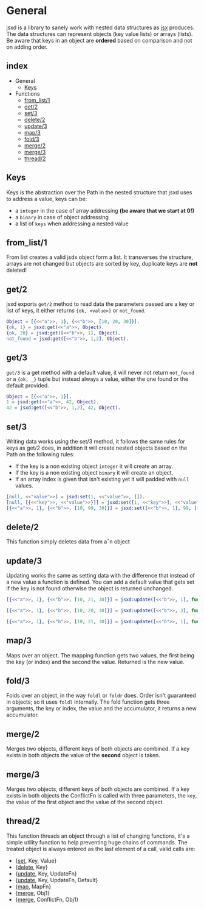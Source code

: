 General
=======
jsxd is a library to sanely work with nested data structures as [jsx](https://github.com/talentdeficit/jsx) produces. The data structures can represent objects (key value lists) or arrays (lists). Be aware that keys in an object are **ordered** based on comparison and not on adding order.

index
-----
* General
  - [Keys](#Keys)
* Functions
  - [from_list/1](#from_list1)
  - [get/2](#get2)
  - [set/3](#set3)
  - [delete/2](#delete2)
  - [update/3](#update3)
  - [map/3](#map3)
  - [fold/3](#fold3)
  - [merge/2](#merge2)
  - [merge/3](#merge3)
  - [thread/2](#thread3)

Keys
----
Keys is the abstraction over the Path in the nested structure that jsxd uses to address a value, keys can be:
* a `integer` in the case of array addressing **(be aware that we start at 0!)**
* a `binary` in case of object addressing
* a list of `keys` when addressing a nested value

from_list/1
------------
From list creates a valid jsdx object form a list. It transverses the structure, arrays are not changed but objects are sorted by key, duplicate keys are **not** deleted!


get/2
------------

jsxd exports `get/2` method to read data the parameters passed are a key or list of keys, it either returns `{ok, <value>}` or `not_found`.

```erlang
Object = [{<<"a">>, 1}, {<<"b">>, [10, 20, 30]}].
{ok, 1} = jsxd:get(<<"a">>, Object).
{ok, 20} = jsxd:get([<<"b">>, 1], Object).
not_found = jsxd:get([<<"b">>, 1,2], Object).
```

get/3
------------

`get/3` is a get method with a default value, it will never not return `not_found` or a `{ok, _}` tuple but instead always a value, either the one found or the default provided.

```erlang
Object = [{<<"a">>, 1}].
1 = jsxd:get(<<"a">>, 42, Object).
42 = jsxd:get([<<"b">>, 1,2], 42, Object).
```



set/3
------------

Writing data works using the set/3 method, it follows the same rules for keys as get/2 does, in addition it will create nested objects based on the Path on the following rules:

* If the key is a non existing object `integer` it will create an array.
* If the key is a non existing object `binary` it will create an object.
* If an array index is given that isn't existing yet it will padded with `null` values.

```erlang
[null, <<"value">>] = jsxd:set(1, <<"value">>, []).
[null, [{<<"key">>, <<"value">>}]] = jsxd:set([1, <<"key">>], <<"value">>, []).
[{<<"a">>, 1}, {<<"b">>, [10, 99, 30]}] = jsxd:set([<<"b">>, 1], 99, [{<<"a">>, 1}, {<<"b">>, [10, 20, 30]}]).
```

delete/2
--------
This function simply deletes data from a¯n object

update/3
-------------
Updating works the same as setting data with the difference that instead of a new value a function is defined. You can add a default value that gets set if the key is not found otherwise the object is returned unchanged.

```erlang
[{<<"a">>, 1}, {<<"b">>, [10, 21, 30]}] = jsxd:update([<<"b">>, 1], fun(X) -> X+1 end, [{<<"a">>, 1}, {<<"b">>, [10, 20, 30]}]).

[{<<"a">>, 1}, {<<"b">>, [10, 20, 30]}] = jsxd:update([<<"b">>, 3], fun(X) -> X+1 end, [{<<"a">>, 1}, {<<"b">>, [10, 20, 30]}]).

[{<<"a">>, 1}, {<<"b">>, [10, 21, 30]}] = jsxd:update([<<"b">>, 1], fun(X) -> X+1 end, [{<<"a">>, 1}, {<<"b">>, [10, 20, 30]}]).
```

map/3
-----
Maps over an object. The mapping function gets two values, the first being the key (or index) and the second the value. Returned is the new value.

fold/3
--------
Folds over an object, in the way `foldl` or `foldr` does. Order isn't guaranteed in objects; so it uses `foldl` internally. The fold function gets three arguments, the key or index, the value and the accumulator, it returns a new accumulator.

merge/2
-------
Merges two objects, different keys of both objects are combined. If a key exists in both objects the value of the **second** object is taken.

merge/3
-------
Merges two objects, different keys of both objects are combined. If a key exists in both objects the ConflictFn is called with three parameters, the `key`, the value of the first object and the value of the second object.


thread/2
--------
This function threads an object through a list of changing functions, it's a simple utility function to help preventing huge chains of commands. The treated object is always entered as the last element of a call, valid calls are:


* {[set](#set3), Key, Value}
* {[delete](#delete2), Key}
* {[update](#update3), Key, UpdateFn}
* {[update](#update4), Key, UpdateFn, Default}
* {[map](#map2), MapFn}
* {[merge](#merge2), Obj1}
* {[merge](#merge3), ConflictFn, Obj1}



